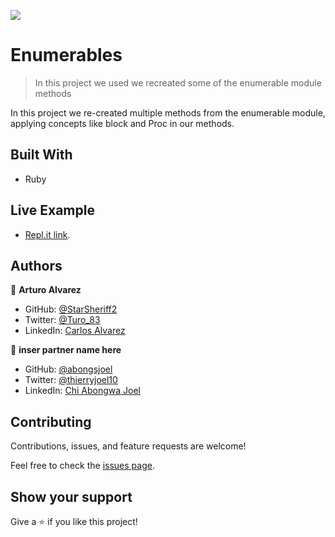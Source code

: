 ![](https://img.shields.io/badge/Microverse-blueviolet)

# Enumerables

> In this project we used we recreated some of the enumerable module methods

In this project we re-created multiple methods from the enumerable module, applying concepts like block and Proc in our methods.

## Built With

- Ruby

## Live Example

- [Repl.it link](https://repl.it/@StarSheriff2/Enumerables-Finished).

## Authors

👤 **Arturo Alvarez**

- GitHub: [@StarSheriff2](https://github.com/StarSheriff2)
- Twitter: [@Turo_83](https://twitter.com/Turo_83)
- LinkedIn: [Carlos Alvarez](https://www.linkedin.com/in/carlosalvarezveroy/)

👤 **inser partner name here**

- GitHub: [@abongsjoel](https://github.com/abongsjoel)
- Twitter: [@thierryjoel10](https://twitter.com/ThierryJoel10)
- LinkedIn: [Chi Abongwa Joel](https://www.linkedin.com/in/chi-abongwa-joel-b4285a97/)

## Contributing

Contributions, issues, and feature requests are welcome!

Feel free to check the [issues page](https://github.com/StarSheriff2/bubble-sort/issues).

## Show your support

Give a ⭐️ if you like this project!
